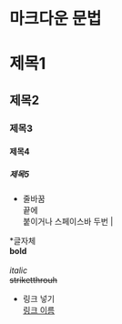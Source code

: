 # 마크다운 문법

# 제목1
## 제목2
### 제목3
#### 제목4
##### 제목5

* 줄바꿈  
끝에 <br> 붙이거나 스페이스바 두번  |

*글자체  
**bold**<br>  
_italic_  
~~striketthrouh~~  

* 링크 넣기  
[링크 이름](www.naver.com)
